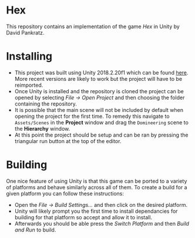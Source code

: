 # Hex

This repository contains an implementation of the game *Hex* in Unity by David Pankratz.

# Installing
 - This project was built using Unity 2018.2.20f1 which can be found [here][Unity download]. More recent versions are likely to work but the project will have to be reimported. 
 - Once Unity is installed and the repository is cloned the project can be opened by selecting *File -> Open Project* and then choosing the folder containing the repository. 
 - It is possible that the main scene will not be included by default when opening the project for the first time. To remedy this navigate to `Assets/Scenes` in the **Project** window and drag the `Domineering` scene to the **Hierarchy** window. 
 - At this point the project should be setup and can be ran by pressing the triangular run button at the top of the editor. 

# Building
 One nice feature of using Unity is that this game can be ported to a variety of platforms and behave similarly across all of them. To create a build for a given platform you can follow these instructions:
 - Open the  *File -> Build Settings...* and then click on the desired platform. 
 - Unity will likely prompt you the first time to install dependancies for building for that platform so accept and allow it to install.
 - Afterwards you should be able press the *Switch Platform* and then *Build and Run* to build. 

[Unity download]: <https://unity3d.com/get-unity/download/archive>